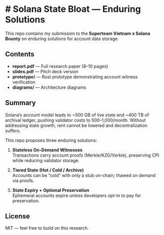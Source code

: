 # # Solana State Bloat — Enduring Solutions

This repo contains my submission to the **Superteam Vietnam x Solana Bounty** on enduring solutions for account data storage.

## Contents
- **report.pdf** — Full research paper (8–10 pages)
- **slides.pdf** — Pitch deck version
- **prototype/** — Rust prototype demonstrating account witness verification
- **diagrams/** — Architecture diagrams

## Summary
Solana’s account model leads to ~500 GB of live state and ~400 TB of archival ledger,
pushing validator costs to $500–$1,000/month. Without addressing state growth, rent 
cannot be lowered and decentralization suffers.

This repo proposes three enduring solutions:

1. **Stateless On-Demand Witnesses**  
   Transactions carry account proofs (Merkle/KZG/Verkle), preserving CPI while reducing validator storage.

2. **Tiered State (Hot / Cold / Archive)**  
   Accounts can be “cold” with only a stub on-chain; thawed on demand via proofs.

3. **State Expiry + Optional Preservation**  
   Ephemeral accounts expire unless developers opt-in to pay for preservation.

## License
MIT — feel free to build on this research.
